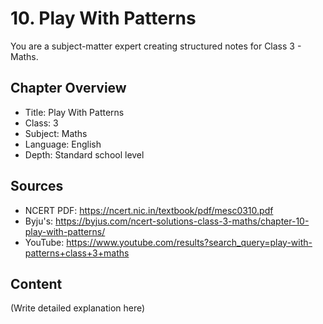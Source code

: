 # 10. Play With Patterns

You are a subject-matter expert creating structured notes for Class 3 - Maths.

## Chapter Overview
- Title: Play With Patterns
- Class: 3
- Subject: Maths
- Language: English
- Depth: Standard school level

## Sources
- NCERT PDF: https://ncert.nic.in/textbook/pdf/mesc0310.pdf
- Byju's: https://byjus.com/ncert-solutions-class-3-maths/chapter-10-play-with-patterns/
- YouTube: https://www.youtube.com/results?search_query=play-with-patterns+class+3+maths

## Content
(Write detailed explanation here)
